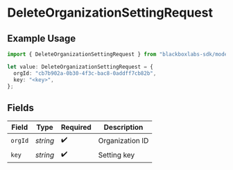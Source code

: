 # DeleteOrganizationSettingRequest

## Example Usage

```typescript
import { DeleteOrganizationSettingRequest } from "blackboxlabs-sdk/models/operations";

let value: DeleteOrganizationSettingRequest = {
  orgId: "cb7b902a-0b30-4f3c-bac8-0addff7cb82b",
  key: "<key>",
};
```

## Fields

| Field              | Type               | Required           | Description        |
| ------------------ | ------------------ | ------------------ | ------------------ |
| `orgId`            | *string*           | :heavy_check_mark: | Organization ID    |
| `key`              | *string*           | :heavy_check_mark: | Setting key        |